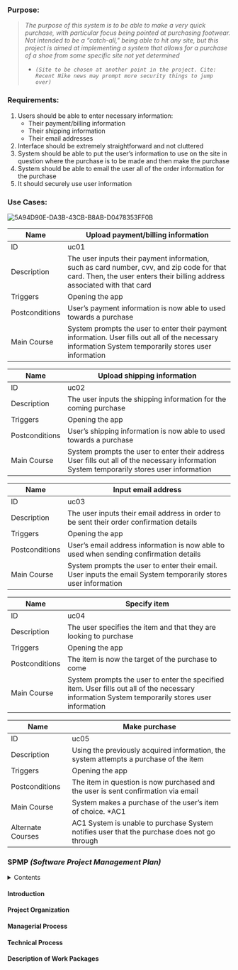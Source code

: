 ### Purpose: 
>*The purpose of this system is to be able to make a very quick purchase, with particular focus being pointed at purchasing footwear. Not intended to be a “catch-all," being able to hit any site, but this project is aimed at implementing a system that allows for a purchase of a shoe from some specific site not yet determined*
> - *`(Site to be chosen at another point in the project. Cite: Recent Nike news may prompt more security things to jump over)`*



### Requirements: 
1. Users should be able to enter necessary information:
    - Their payment/billing information
    - Their shipping information
    - Their email addresses
2. Interface should be extremely straightforward and not cluttered
3. System should be able to put the user’s information to use on the site in question where the purchase is to be made and then make the purchase
4. System should be able to email the user all of the order information for the purchase
5. It should securely use user information

### Use Cases:
![5A94D90E-DA3B-43CB-B8AB-D0478353FF0B](https://user-images.githubusercontent.com/69657272/110041371-00215580-7d12-11eb-8c71-2a93875712b3.jpeg)

| Name           | Upload payment/billing information                                                                                                                                     |
|----------------|------------------------------------------------------------------------------------------------------------------------------------------------------------------------|
| ID             | uc01                                                                                                                                                                   |
| Description    | The user inputs their payment information, such as card number, cvv, and zip code for that card. Then, the user enters their billing address associated with that card |
| Triggers       | Opening the app                                                                                                                                                        |
| Postconditions | User’s payment information is now able to used towards a purchase                                                                                                      |
| Main Course    | System prompts the user to enter their payment information. User fills out all of the necessary information System temporarily stores user information                 |

| Name           | Upload shipping information                                                                                                               |
|----------------|-------------------------------------------------------------------------------------------------------------------------------------------|
| ID             | uc02                                                                                                                                      |
| Description    | The user inputs the shipping information for the coming purchase                                                                          |
| Triggers       | Opening the app                                                                                                                           |
| Postconditions | User’s shipping information is now able to used towards a purchase                                                                        |
| Main Course    | System prompts the user to enter their address User fills out all of the necessary information System temporarily stores user information |

| Name           | Input email address                                                                                            |
|----------------|----------------------------------------------------------------------------------------------------------------|
| ID             | uc03                                                                                                           |
| Description    | The user inputs their email address in order to be sent their order confirmation details                       |
| Triggers       | Opening the app                                                                                                |
| Postconditions | User’s email address information is now able to used when sending confirmation details                         |
| Main Course    | System prompts the user to enter their email. User inputs the email System temporarily stores user information |

| Name           | Specify item                                                                                                                                    |
|----------------|-------------------------------------------------------------------------------------------------------------------------------------------------|
| ID             | uc04                                                                                                                                            |
| Description    | The user specifies the item and that they are looking to purchase                                                                               |
| Triggers       | Opening the app                                                                                                                                 |
| Postconditions | The item is now the target of the purchase to come                                                                                              |
| Main Course    | System prompts the user to enter the specified item. User fills out all of the necessary information System temporarily stores user information |

| Name              | Make purchase                                                                               |
|-------------------|---------------------------------------------------------------------------------------------|
| ID                | uc05                                                                                        |
| Description       | Using the previously acquired information, the system attempts a purchase of the item       |
| Triggers          | Opening the app                                                                             |
| Postconditions    | The item in question is now purchased and the user is sent confirmation via email           |
| Main Course       | System makes a purchase of the user’s item of choice. *AC1                                  |
| Alternate Courses | AC1 System is unable to purchase System notifies user that the purchase does not go through |

### SPMP *(Software Project Management Plan)*
<details>
  <summary>Contents</summary>
    
  1. [Introduction](https://github.com/LanoCodes/Individual-Project-COSC412/blob/main/README.md#introduction)
  2. [Project Organization](https://github.com/LanoCodes/Individual-Project-COSC412/blob/main/README.md#project-organization)
  3. [Managerial Process](https://github.com/LanoCodes/Individual-Project-COSC412/blob/main/README.md#managerial-process)
  4. [Technical Process](https://github.com/LanoCodes/Individual-Project-COSC412/blob/main/README.md#technical-process)
  5. [Description of Work Packages](https://github.com/LanoCodes/Individual-Project-COSC412/blob/main/README.md#description-of-work-packages)
  
</details>

#### Introduction
#### Project Organization
#### Managerial Process
#### Technical Process
#### Description of Work Packages
